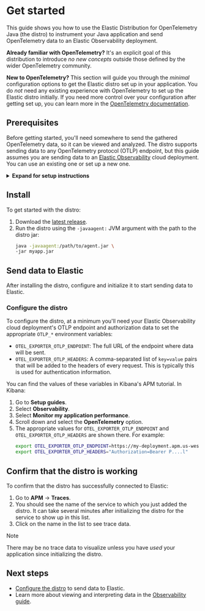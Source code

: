 <!--
Goal of this doc:
The user is able to successfully see data from their Java application make it to the Elastic UI via the Elastic Distribution for OpenTelemetry Java
-->

# Get started

This guide shows you how to use the Elastic Distribution for OpenTelemetry Java (the distro) to instrument your Java application and send OpenTelemetry data to an Elastic Observability deployment.

**Already familiar with OpenTelemetry?** It's an explicit goal of this distribution to introduce _no new concepts_ outside those defined by the wider OpenTelemetry community.

**New to OpenTelemetry?** This section will guide you through the _minimal_ configuration options to get the Elastic distro set up in your application. You do _not_ need any existing experience with OpenTelemetry to set up the Elastic distro initially. If you need more control over your configuration after getting set up, you can learn more in the [OpenTelemetry documentation](https://opentelemetry.io/docs/zero-code/java/agent/).

<!-- ✅ What the user needs to know and/or do before they install the distro -->
## Prerequisites

Before getting started, you'll need somewhere to send the gathered OpenTelemetry data, so it can be viewed and analyzed. The distro supports sending data to any OpenTelemetry protocol (OTLP) endpoint, but this guide assumes you are sending data to an [Elastic Observability](https://www.elastic.co/observability) cloud deployment. You can use an existing one or set up a new one.

<details>
<summary><strong>Expand for setup instructions</strong></summary>

To create your first Elastic Observability deployment:

1. Sign up for a [free Elastic Cloud trial](https://cloud.elastic.co/registration) or sign into an existing account.
1. Go to <https://cloud.elastic.co/home>.
1. Click **Create deployment**.
1. When the deployment is ready, click **Open** to visit your Kibana home page (for example, `https://{DEPLOYMENT_NAME}.kb.{REGION}.cloud.es.io/app/home#/getting_started`).
</details>

<!-- ✅ How to install the distro -->
## Install

<!-- ✅ Step-by-step instructions -->
To get started with the distro:

1. Download the [latest release](https://mvnrepository.com/artifact/co.elastic.otel/elastic-otel-javaagent/latest).
1. Run the distro using the `-javaagent:` JVM argument with the path to the distro jar:
    ```bash
    java -javaagent:/path/to/agent.jar \
    -jar myapp.jar
    ```

<!-- ✅ Start-to-finish operation -->
## Send data to Elastic

After installing the distro, configure and initialize it to start
sending data to Elastic.

<!-- ✅ Provide _minimal_ configuration/setup -->
### Configure the distro

<!-- ✅ Step-by-step instructions -->
To configure the distro, at a minimum you'll need your Elastic Observability cloud deployment's OTLP endpoint and
authorization data to set the appropriate `OTLP_*` environment variables:

* `OTEL_EXPORTER_OTLP_ENDPOINT`: The full URL of the endpoint where data will be sent.
* `OTEL_EXPORTER_OTLP_HEADERS`: A comma-separated list of `key=value` pairs that will
be added to the headers of every request. This is typically this is used for authentication information.

You can find the values of these variables in Kibana's APM tutorial.
In Kibana:

1. Go to **Setup guides**.
1. Select **Observability**.
1. Select **Monitor my application performance**.
1. Scroll down and select the **OpenTelemetry** option.
1. The appropriate values for `OTEL_EXPORTER_OTLP_ENDPOINT` and `OTEL_EXPORTER_OTLP_HEADERS` are shown there.
  For example:
    ```sh
    export OTEL_EXPORTER_OTLP_ENDPOINT=https://my-deployment.apm.us-west1.gcp.cloud.es.io
    export OTEL_EXPORTER_OTLP_HEADERS="Authorization=Bearer P....l"
    ```

<!--  ✅ What success looks like -->
## Confirm that the distro is working

To confirm that the distro has successfully connected to Elastic:

1. Go to **APM** → **Traces**.
1. You should see the name of the service to which you just added the distro.
It can take several minutes after initializing the distro for the service to show up in this list.
1. Click on the name in the list to see trace data.

> [!NOTE]
> There may be no trace data to visualize unless you have _used_ your application since initializing the distro.

<!-- ✅ What they should do next -->
## Next steps

* [Configure the distro](./configure.md) to send data to Elastic.
* Learn more about viewing and interpreting data in the [Observability guide](https://www.elastic.co/guide/en/observability/current/apm.html).
